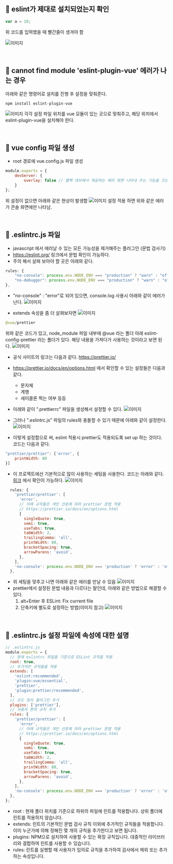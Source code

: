 📌 eslint가 제대로 설치되었는지 확인
-
```javascript
var a = 10;
```
위 코드를 입력했을 때 빨간줄이 생겨야 함

![이미지](./img/1_1.png)


<br/>

📌 cannot find module 'eslint-plugin-vue' 에러가 나는 경우
-
아래와 같은 명령어로 설치를 진행 후 설정을 맞춰준다.
```text
npm install eslint-plugin-vue
```

![이미지](./img/1_2.png)
각각 설정 파일 위치를 vue 모듈이 있는 곳으로 맞춰주고, 해당 위치에서 eslint-plugin-vue을 설치해야 한다.


<br/>

📌 vue config 파일 생성
-
* root 경로에 vue.config.js 파일 생성
```javascript
module.exports = {
    devServer: {
        overlay: false // 웹팩 데브에서 제공하는 에러 화면 나타내 주는 기능을 끄는 것
    }
};
```
위 설정이 없으면 아래와 같은 현상이 발생함
![이미지](./img/1_3.png)
설정 적용 하면 위와 같은 에러가 콘솔 화면에만 나타남.




<br/>


📌 .eslintrc.js 파일
-
* javascript 에서 에러날 수 있는 모든 가능성을 제거해주는 플러그인 (문법 검사기)
* <https://eslint.org/> 링크에서 문법 확인이 가능하다.   
* 주의 해서 살펴 보아야 할 곳은 아래와 같다.
```javascript
rules: {
    "no-console": process.env.NODE_ENV === "production" ? "warn" : "off",
    "no-debugger": process.env.NODE_ENV === "production" ? "warn" : "off",
},
```
* "no-console" : "error"로 되어 있으면, console.log 사용시 아래와 같이 에러가 난다.
![이미지](./img/1_4.png)

* extends 속성을 좀 더 살펴보자면
![이미지](./img/1_5.png)

```java
@vue/prettier
```
위와 같은 코드가 있고, node_module 파일 내부에 @vue 라는 폴더 아래 eslint-config-prettier 라는 폴더가 있다. 해당 내용을 가져다가 사용하는 것이라고 보면 된다.
![이미지](./img/1_6.png)

* 공식 사이트의 링크는 다음과 같다. <https://prettier.io/>
* https://prettier.io/docs/en/options.html 에서 확인할 수 있는 설정들은 다음과 같다.
    * 문자체
    * 계행
    * 세미콜론 찍는 여부 등등

* 아래와 같이 ".prettierrc" 파일을 생성해서 설정할 수 있다.
![이미지](./img/1_7.png)
* 그러나 ".eslintrc.js" 파일의 rules와 충돌할 수 있기 때문에 아래와 같이 설정한다.
![이미지](./img/1_8.png)
* 이렇게 설정함으로 써, eslint 적용시 prettier도 적용되도록 set up 하는 것이다. 코드는 다음과 같다.
```javascript
"prettier/prettier": ['error', {
    printWidth: 80
}]
```

* 이 프로젝트에선 기본적으로 많이 사용하는 세팅을 사용한다. 코드는 아래와 같다. [링크](https://joshua1988.github.io/web-development/vuejs/boost-productivity/) 에서 확인이 가능하다.
![이미지](./img/1_9.png)
```javascript
  rules: {
    'prettier/prettier': [
      'error',
      // 아래 규칙들은 개인 선호에 따라 prettier 문법 적용
      // https://prettier.io/docs/en/options.html
      {
        singleQuote: true,
        semi: true,
        useTabs: true,
        tabWidth: 2,
        trailingComma: 'all',
        printWidth: 80,
        bracketSpacing: true,
        arrowParens: 'avoid',
      },
    ],
    'no-console': process.env.NODE_ENV === 'production' ? 'error' : 'off',
  },
```

* 위 세팅을 맞추고 나면 아래와 같은 에러를 만날 수 있음
![이미지](./img/1_10.png)
* prettier에서 설정된 문법 내용과 다르다는 말인데, 아래와 같은 방법으로 해결할 수 있다.
    1. alt+Enter 후 ESLint: Fix current file 
    2. 단축키에 별도로 설정하는 방법(이미지 참고)
    ![이미지](./img/1_11.png)
    


<br/>


📌 .eslintrc.js 설정 파일에 속성에 대한 설명
-
```javascript
// .eslintrc.js
module.exports = {
  // 현재 eslintrc 파일을 기준으로 ESLint 규칙을 적용
  root: true,
  // 추가적인 규칙들을 적용
  extends: [
    'eslint:recommended',
    'plugin:vue/essential',
    'prettier',
    'plugin:prettier/recommended',
  ],
  // 코드 정리 플러그인 추가
  plugins: ['prettier'],
  // 사용자 편의 규칙 추가
  rules: {
    'prettier/prettier': [
      'error',
      // 아래 규칙들은 개인 선호에 따라 prettier 문법 적용
      // https://prettier.io/docs/en/options.html
      {
        singleQuote: true,
        semi: true,
        useTabs: true,
        tabWidth: 2,
        trailingComma: 'all',
        printWidth: 80,
        bracketSpacing: true,
        arrowParens: 'avoid',
      },
    ],
    'no-console': process.env.NODE_ENV === 'production' ? 'error' : 'off',
  },
};
```
* root : 현재 폴더 위치를 기준으로 하위의 파일에 린트를 적용합니다. 상위 폴더에 린트를 적용하지 않습니다.
* extends: 린트의 기본적인 문법 검사 규칙 이외에 추가적인 규칙들을 적용합니다. 이미 누군가에 의해 정해진 몇 개의 규칙을 추가한다고 보면 됩니다.
* plugins: NPM으로 설치하여 사용할 수 있는 확장 규칙입니다. 대중적인 라이브러리와 결합하여 린트를 사용할 수 있습니다.
* rules: 린트를 실행할 때 사용자가 임의로 규칙을 추가하여 검사에서 제외 또는 추가하는 속성입니다.


<br/>






